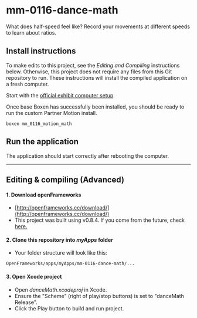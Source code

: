 # mm-0116-dance-math
What does half-speed feel like? Record your movements at different speeds to  learn about ratios.

## Install instructions
To make edits to this project, see the *Editing and Compiling* instructions below. Otherwise, this project does not require any files from this Git repository to run. These instructions will install the compiled application on a fresh computer.

Start with the [official exhibit computer setup](http://projects.smm.org/atrium/media/node/280246). 

Once base Boxen has successfully been installed, you should be ready to run the custom Partner Motion install.

    boxen mm_0116_motion_math
    

## Run the application
The application should start correctly after rebooting the computer.

___
## Editing & compiling (Advanced)
#### 1. Download openFrameworks
* [http://openframeworks.cc/download/](http://openframeworks.cc/download/)
* This project was built using v0.8.4.  If you come from the future, check [here.](http://openframeworks.cc/download/older.html)

#### 2. Clone this repository into *myApps* folder
* Your folder structure will look like this:
```
OpenFrameworks/apps/myApps/mm-0116-dance-math/...
```

#### 3. Open Xcode project
* Open *danceMath.xcodeproj* in Xcode.
* Ensure the "Scheme" (right of play/stop buttons) is set to "danceMath Release".
* Click the Play button to build and run project.
